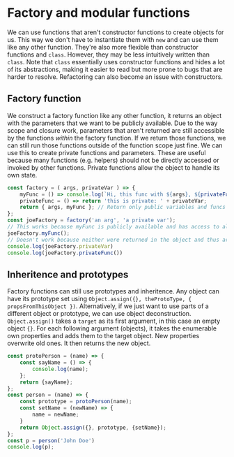 # Factory and modular functions

We can use functions that aren't constructor functions to create objects for us. This way we don't have to instantiate them with `new` and can use them like any other function. They're also more flexible than constructor functions and `class`. However, they may be less intuitively written than `class`. Note that `class` essentially uses constructor functions and hides a lot of its abstractions, making it easier to read but more prone to bugs that are harder to resolve. Refactoring can also become an issue with constructors.

## Factory function

We construct a factory function like any other function, it returns an object with the parameters that we want to be publicly available. Due to the way scope and closure work, parameters that aren't returned are still accessible by the functions *within* the factory function. If we return those functions, we can still run those functions outside of the function scope just fine. We can  use this to create private functions and parameters. These are useful because many functions (e.g. helpers) should not be directly accessed or invoked by other functions. Private functions allow the object to handle its own state.

```javascript
const factory = ( args, privateVar ) => {
    myFunc = () => console.log(`Hi, this func with ${args}, ${privateFunc()}`);
    privateFunc = () => return 'this is private: ' + privateVar;
    return { args, myFunc }; // Return only public variables and funcs
};
const joeFactory = factory('an arg', 'a private var');
// This works because myFunc is publicly available and has access to all private functions and vars
joeFactory.myFunc(); 
// Doesn't work because neither were returned in the object and thus are private
console.log(joeFactory.privateVar) 
console.log(joeFactory.privateFunc())
```

## Inheritence and prototypes

Factory functions can still use prototypes and inheritence. Any object can have its prototype set using `Object.assign({}, theProtoType, { propsFromThisObject })`. Alternatively, if we just want to use parts of a different object or prototype, we can use object deconstruction. `Object.assign()` takes a `target` as its first argument, in this case an empty object `{}`. For each following argument (objects), it takes the enumerable own properties and adds them to the target object. New properties overwrite old ones. It then returns the new object. 
```javascript
const protoPerson = (name) => {
    const sayName = () => {
        console.log(name);
    };
    return {sayName};
};
const person = (name) => {
    const prototype = protoPerson(name);
    const setName = (newName) => {
        name = newName;
    }
    return Object.assign({}, prototype, {setName});
};
const p = person('John Doe')
console.log(p);
```


